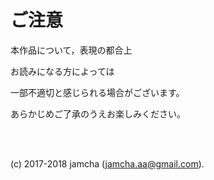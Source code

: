 # ご注意

本作品について，表現の都合上

お読みになる方によっては

一部不適切と感じられる場合がございます。

あらかじめご了承のうえお楽しみください。

<br>
<br>

(c) 2017-2018 jamcha (jamcha.aa@gmail.com).

